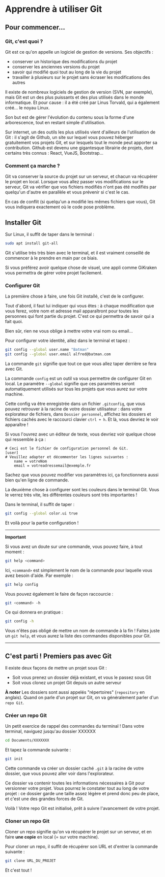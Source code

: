 # Apprendre à utiliser Git

## Pour commencer...

### Git, c'est quoi ?

Git est ce qu'on appelle un logiciel de gestion de versions. Ses objectifs :

- conserver un historique des modifications du projet
- conserver les anciennes versions du projet
- savoir qui modifié quoi tout au long de la vie du projet
- travailler à plusieurs sur le projet sans écraser les modifications des autres

Il existe de nombreux logiciels de gestion de version (SVN, par exemple), mais Git est un des plus puissants et des plus utilisés dans le monde informatique. Et pour cause : il a été créé par Linus Torvald, qui a également créé... le noyau Linux.

Son but est de gérer l'évolution du contenu sous la forme d'une arborescence, tout en restant simple d'utilisation.

Sur internet, un des outils les plus utilisés vient d'ailleurs de l'utilisation de Git : il s'agit de Github, un site sur lequel vous pouvez héberger gratuitement vos projets Git, et sur lesquels tout le monde peut apporter sa contribution. Github est devenu une gigantesque librairie de projets, dont certains très connus : React, VueJS, Bootstrap...

### Comment ça marche ?

Git va conserver la source du projet sur un serveur, et chacun va récupérer le projet en local. Lorsque vous allez passer vos modifications sur le serveur, Git va vérifier que vos fichiers modifiés n'ont pas été modifiés par quelqu'un d'autre en parallèle et vous prévenir si c'est le cas.

En cas de conflit (si quelqu'un a modifié les mêmes fichiers que vous), Git vous indiquera exactement où le code pose problème.

## Installer Git

Sur Linux, il suffit de taper dans le terminal :

```bash
sudo apt install git-all
```

Git s'utilise très très bien avec le terminal, et il est vraiment conseillé de commencer à le prendre en main par ce biais. 

Si vous préférez avoir quelque chose de visuel, une appli comme GiKraken vous permettra de gérer votre projet facilement.

### Configurer Git

La première chose à faire, une fois Git installé, c'est de le configurer.

Tout d'abord, il faut lui indiquer qui vous êtes : à chaque modification que vous ferez, votre nom et adresse mail apparaîtront pour toutes les personnes qui font partie du projet. C'est ce qui permettra de savoir qui a fait quoi.

Bien sûr, rien ne vous oblige à mettre votre vrai nom ou email...

Pour configurer votre identité, allez dans le terminal et tapez :

```bash
git config --global user.name "Batman"
git config --global user.email alfred@batman.com
```

La commande `git` signifie que tout ce que vous allez taper derrière se fera avec Git.

La commande `config` est un outil va vous permettre de configurer Git en local. Le paramètre `--global` signifie que ces paramètres seront automatiquement utilisés sur tous les projets que vous aurez sur votre machine.

Cette config va être enregistrée dans un fichier `.gitconfig`, que vous pouvez retrouver à la racine de votre dossier utilisateur : dans votre explorateur de fichiers, dans `Dossier personnel`, affichez les dossiers et fichiers cachés avec le raccourci clavier `ctrl + h`. Et là, vous devriez le voir apparaître !

Si vous l'ouvrez avec un éditeur de texte, vous devriez voir quelque chose qui ressemble à ça :

```
# Ceci est le fichier de configuration personnel de Git.
[user]
# Veuillez adapter et décommenter les lignes suivantes :
	name = votreNom
	email = votreadressemail@exemple.fr
```

Sachez que vous pouvez modifier vos paramètres ici, ça fonctionnera aussi bien qu'en ligne de commande.

La deuxième chose à configurer sont les couleurs dans le terminal Git. Vous le verrez très vite, les différentes couleurs sont très importantes !

Dans le terminal, il suffit de taper :

```bash
git config --global color.ui true
```

Et voilà pour la partie configuration !

***

**Important**

Si vous avez un doute sur une commande, vous pouvez faire, à tout moment :

```bash
git help <command>
```

Ici, `<command>` est simplement le nom de la commande pour laquelle vous avez besoin d'aide. Par exemple :

```bash
git help config
```

Vous pouvez également le faire de façon raccourcie :

```bash
git <command> -h
```

Ce qui donnera en pratique :

```bash
git config -h
```

Vous n'êtes pas obligé de mettre un nom de commande à la fin ! Faites juste un `git help`, et vous aurez la liste des commandes disponibles pour Git.

***



## C'est parti ! Premiers pas avec Git

Il existe deux façons de mettre un projet sous Git :

+ Soit vous prenez un dossier déjà existant, et vous le passez sous Git
+ Soit vous clonez un projet Git depuis un autre serveur

**À noter** Les dossiers sont aussi appelés "répertoires" (`repository` en anglais). Quand on parle d'un projet sur Git, on va généralement parler d'un `repo Git`.

### Créer un repo Git

Un petit exercice de rappel des commandes du terminal ! Dans votre terminal, naviguez jusqu'au dossier XXXXXX

```bash
cd Documents/XXXXXXX
```

Et tapez la commande suivante :

```bash
git init
```

Cette commande va créer un dossier caché `.git` à la racine de votre dossier, que vous pouvez aller voir dans l'explorateur.

Ce dossier va contenir toutes les informations nécessaires à Git pour versionner votre projet. Vous pourrez le constater tout au long de votre projet : ce dossier garde une taille assez légère et prend donc peu de place, et c'est une des grandes forces de Git.

Voilà ! Votre repo Git est initialisé, prêt à suivre l'avancement de votre projet.

### Cloner un repo Git

Cloner un repo signifie qu'on va récupérer le projet sur un serveur, et en faire **une copie** en local (= sur votre machine).

Pour cloner un repo, il suffit de récupérer son URL et d'entrer la commande suivante :

```bash
git clone URL_DU_PROJET
```

Et c'est tout !